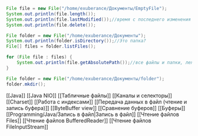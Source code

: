 ```java
File file = new File("/home/exuberance/Документы/EmptyFile");
System.out.println(file.length());
System.out.println(file.lastModified());//время с последнего изменения в мс
System.out.println(file.delete());
```

```java
File folder = new File("/home/exuberance/Документы");
System.out.println(folder.isDirectory());//Это папка?
File[] files = folder.listFiles();

for (File file : files) {
	System.out.println(file.getAbsolutePath());//все файлы и папки, лежащие в "Документы"
}
```

```java
File folder = new File("/home/exuberance/Документы/folder");
folder.mkdir();
```


[[Java]] [[Java NIO]] [[Табличные файлы]] [[Каналы и селекторы]] [[Charset]] [[Работа с индексами]] [[Передача данных в файл (чтение и запись буфера)]] [[ByteBuffer view]] [[Сравнение буферов]] [[Буферы]] [[Programming/Java/Запись в файл|Запись в файл]]  [[Чтение файлов Files]] [[Чтение файлов BufferedReader]] [[Чтение файлов FileInputStream]] 